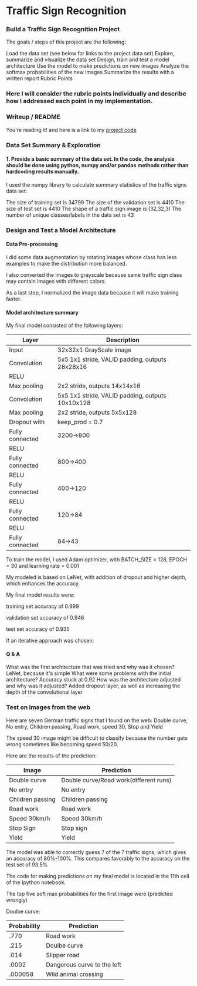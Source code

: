 # Traffic Sign Recognition

### Build a Traffic Sign Recognition Project

The goals / steps of this project are the following:

Load the data set (see below for links to the project data set)
Explore, summarize and visualize the data set
Design, train and test a model architecture
Use the model to make predictions on new images
Analyze the softmax probabilities of the new images
Summarize the results with a written report
Rubric Points

### Here I will consider the rubric points individually and describe how I addressed each point in my implementation.

### Writeup / README

You're reading it! and here is a link to my [project code](https://github.com/entrepreneur1987/CarND-Traffic-Sign-Classifier-Project/blob/master/Traffic_Sign_Classifier.ipynb)

### Data Set Summary & Exploration

#### 1. Provide a basic summary of the data set. In the code, the analysis should be done using python, numpy and/or pandas methods rather than hardcoding results manually.

I used the numpy library to calculate summary statistics of the traffic signs data set:

The size of training set is 34799
The size of the validation set is 4410
The size of test set is 4410
The shape of a traffic sign image is (32,32,3)
The number of unique classes/labels in the data set is 43

### Design and Test a Model Architecture

#### Data Pre-processing
I did some data augmentation by rotating images whose class has less examples to make the distribution more balanced.

I also converted the images to grayscale because same traffic sign class may contain images with different colors.

As a last step, I normalized the image data because it will make training faster.

#### Model architecture summary
My final model consisted of the following layers:

Layer   | Description
--- | ---
Input   |32x32x1 GrayScale image
Convolution |5x5 1x1 stride, VALID padding, outputs 28x28x16
RELU |   
Max pooling |2x2 stride, outputs 14x14x16
Convolution |5x5 1x1 stride, VALID padding, outputs 10x10x128
Max pooling |2x2 stride, outputs 5x5x128
Dropout with |keep_prod = 0.7
Fully connected |3200->800
RELU|
Fully connected |800->400
RELU|
Fully connected |400->120
RELU|
Fully connected |120->84
RELU|
Fully connected |84->43

To train the model, I used Adam optimizer, with BATCH_SIZE = 128, EPOCH = 30 and learning rate = 0.001

My modeled is based on LeNet, with addition of dropout and higher depth, which enhances the accuracy.

My final model results were:

training set accuracy of 0.999

validation set accuracy of 0.946

test set accuracy of 0.935

If an iterative approach was chosen:

#### Q & A
What was the first architecture that was tried and why was it chosen? LeNet, because it's simple
What were some problems with the initial architecture? Accuracy stuck at 0.92
How was the architecture adjusted and why was it adjusted? Added dropout layer, as well as increasing the depth of the convolutional layer

### Test on images from the web
Here are seven German traffic signs that I found on the web: 
Double curve, No entry, Children passing, Road work, speed 30, Stop and Yield

The speed 30 image might be difficult to classify because the number gets wrong sometimes like becoming speed 50/20.

Here are the results of the prediction:

Image |   Prediction
--- | ---
Double curve |Double curve/Road work(different runs)
No entry |No entry
Children passing |Children passing
Road work |Road work
Speed 30km/h |Speed 30km/h
Stop Sign |Stop sign
Yield   |Yield

The model was able to correctly guess 7 of the 7 traffic signs, which gives an accuracy of 80%-100%. This compares favorably to the accuracy on the test set of 93.5%



The code for making predictions on my final model is located in the 11th cell of the Ipython notebook.

The top five soft max probabilities for the first image were (predicted wrongly)

Doulbe curve:

Probability | Prediction
--- | ---
.770        |Road work 
.215        |Doulbe curve 
.014        |Slipper road 
.0002       |Dangerous curve to the left 
.000058     |Wild animal crossing 


